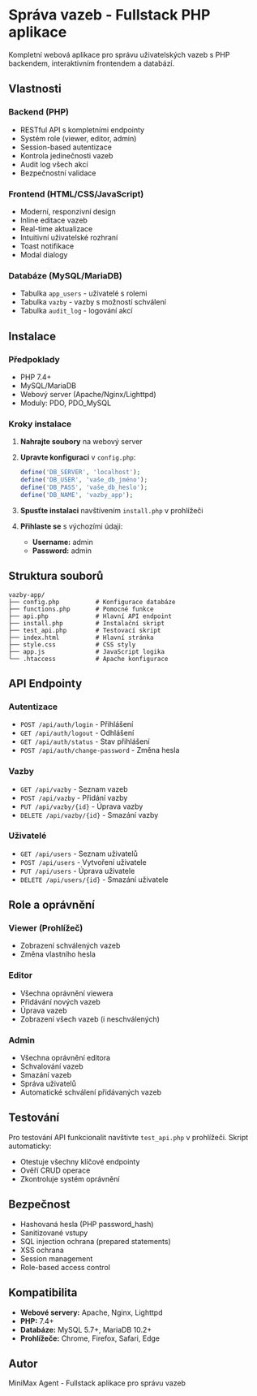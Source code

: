 # Správa vazeb - Fullstack PHP aplikace

Kompletní webová aplikace pro správu uživatelských vazeb s PHP backendem, interaktivním frontendem a databází.

## Vlastnosti

### Backend (PHP)
- RESTful API s kompletními endpointy
- Systém role (viewer, editor, admin)
- Session-based autentizace
- Kontrola jedinečnosti vazeb
- Audit log všech akcí
- Bezpečnostní validace

### Frontend (HTML/CSS/JavaScript)
- Moderní, responzivní design
- Inline editace vazeb
- Real-time aktualizace
- Intuitivní uživatelské rozhraní
- Toast notifikace
- Modal dialogy

### Databáze (MySQL/MariaDB)
- Tabulka `app_users` - uživatelé s rolemi
- Tabulka `vazby` - vazby s možností schválení
- Tabulka `audit_log` - logování akcí

## Instalace

### Předpoklady
- PHP 7.4+
- MySQL/MariaDB
- Webový server (Apache/Nginx/Lighttpd)
- Moduly: PDO, PDO_MySQL

### Kroky instalace

1. **Nahrajte soubory** na webový server
2. **Upravte konfiguraci** v `config.php`:
   ```php
   define('DB_SERVER', 'localhost');
   define('DB_USER', 'vaše_db_jméno');
   define('DB_PASS', 'vaše_db_heslo');
   define('DB_NAME', 'vazby_app');
   ```

3. **Spusťte instalaci** navštívením `install.php` v prohlížeči
4. **Přihlaste se** s výchozími údaji:
   - **Username:** admin
   - **Password:** admin

## Struktura souborů

```
vazby-app/
├── config.php          # Konfigurace databáze
├── functions.php       # Pomocné funkce
├── api.php             # Hlavní API endpoint
├── install.php         # Instalační skript
├── test_api.php        # Testovací skript
├── index.html          # Hlavní stránka
├── style.css           # CSS styly
├── app.js              # JavaScript logika
└── .htaccess           # Apache konfigurace
```

## API Endpointy

### Autentizace
- `POST /api/auth/login` - Přihlášení
- `GET /api/auth/logout` - Odhlášení
- `GET /api/auth/status` - Stav přihlášení
- `POST /api/auth/change-password` - Změna hesla

### Vazby
- `GET /api/vazby` - Seznam vazeb
- `POST /api/vazby` - Přidání vazby
- `PUT /api/vazby/{id}` - Úprava vazby
- `DELETE /api/vazby/{id}` - Smazání vazby

### Uživatelé
- `GET /api/users` - Seznam uživatelů
- `POST /api/users` - Vytvoření uživatele
- `PUT /api/users` - Úprava uživatele
- `DELETE /api/users/{id}` - Smazání uživatele

## Role a oprávnění

### Viewer (Prohlížeč)
- Zobrazení schválených vazeb
- Změna vlastního hesla

### Editor
- Všechna oprávnění viewera
- Přidávání nových vazeb
- Úprava vazeb
- Zobrazení všech vazeb (i neschválených)

### Admin
- Všechna oprávnění editora
- Schvalování vazeb
- Smazání vazeb
- Správa uživatelů
- Automatické schválení přidávaných vazeb

## Testování

Pro testování API funkcionalit navštivte `test_api.php` v prohlížeči. Skript automaticky:
- Otestuje všechny klíčové endpointy
- Ověří CRUD operace
- Zkontroluje systém oprávnění

## Bezpečnost

- Hashovaná hesla (PHP password_hash)
- Sanitizované vstupy
- SQL injection ochrana (prepared statements)
- XSS ochrana
- Session management
- Role-based access control

## Kompatibilita

- **Webové servery:** Apache, Nginx, Lighttpd
- **PHP:** 7.4+
- **Databáze:** MySQL 5.7+, MariaDB 10.2+
- **Prohlížeče:** Chrome, Firefox, Safari, Edge

## Autor

MiniMax Agent - Fullstack aplikace pro správu vazeb